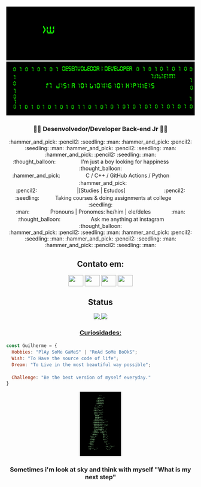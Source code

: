 <p align="center">
<img src="https://raw.githubusercontent.com/Guilherme-A-Silva/Guilherme/main/imagens/Update.gif" width="1200px">
<img src="https://raw.githubusercontent.com/Guilherme-A-Silva/Guilherme/main/imagens/UpgradeSUB.gif" width="1000px">
<h3 align="center">👨‍💻 Desenvolvedor/Developer Back-end Jr 👨‍💻 </h3>
<div p align="center">
  :hammer_and_pick: :pencil2: :seedling: :man: :hammer_and_pick: :pencil2: :seedling: :man: :hammer_and_pick: :pencil2: :seedling: :man: :hammer_and_pick: :pencil2: :seedling: :man: </br>
   :thought_balloon: ㅤㅤㅤㅤㅤI'm just a boy looking for happinessㅤㅤㅤㅤ :thought_balloon: </br>
   :hammer_and_pick: ㅤㅤㅤㅤㅤC / C++ / GitHub Actions / Pythonㅤㅤㅤㅤㅤ:hammer_and_pick: </br>
   :pencil2:         ㅤㅤㅤㅤㅤㅤㅤㅤ|[Studies | Estudos]ㅤㅤㅤㅤㅤㅤㅤㅤ:pencil2: </br>
   :seedling:        ㅤㅤㅤTaking courses & doing assignments at collegeㅤㅤㅤ :seedling:</br>
   :man:             ㅤㅤㅤㅤPronouns | Pronomes: he/him | ele/delesㅤㅤㅤㅤ :man:</br>
   :thought_balloon: ㅤㅤㅤㅤㅤㅤAsk me anything at instagramㅤㅤㅤㅤ :thought_balloon: </br>
   :hammer_and_pick: :pencil2: :seedling: :man: :hammer_and_pick: :pencil2: :seedling: :man: :hammer_and_pick: :pencil2: :seedling: :man: :hammer_and_pick: :pencil2: :seedling: :man:
</div>
<h2 align="center">Contato em:</h3> 
<p align="center">
<a href="https://twitter.com/Guilherme_AS0" target="blank"><img align="center" src="https://cdn.jsdelivr.net/npm/simple-icons@3.0.1/icons/twitter.svg" alt="" height="30" width="40"/></a>
<a href="seu link" target="blank"><img align="center" src="https://cdn.jsdelivr.net/npm/simple-icons@3.0.1/icons/linkedin.svg" alt="" height="30" width="40" /></a>
<a href="https://www.instagram.com/guilherme_a.s16/" target="blank"><img align="center" src="https://cdn.jsdelivr.net/npm/simple-icons@3.0.1/icons/instagram.svg" alt="" height="30" width="40" /></a>
<a href="seu link" target="blank"><img align="center" src="https://cdn.jsdelivr.net/npm/simple-icons@3.0.1/icons/youtube.svg" alt="" height="30" width="40" /></a>
<h2 align="center"> Status </h2>
<div align="center">
  <a href="https://github.com/Guilherme-A-Silva">
  <img height="180em" src="https://github-readme-stats.vercel.app/api?username=Guilherme-A-Silva&show_icons=true&theme=dark&include_all_commits=true&count_private=true"/>
  <img height="180em" src="https://github-readme-stats.vercel.app/api/top-langs/?username=Guilherme-A-Silva&layout=compact&langs_count=7&theme=dark"/>
</div>  
<h3 align="center"> Curiosidades: </h3>
  
```javascript
const Guilherme = {
  Hobbies: "PlAy SoMe GaMeS" | "ReAd SoMe BoOkS";
  Wish: "To Have the source code of life";
  Dream: "To Live in the most beautiful way possible"; 
  
  Challenge: "Be the best version of myself everyday."
}
```
<p align="center">
<img src="https://github.com/Guilherme-A-Silva/Guilherme/blob/main/imagens/Walking.gif" width="110px">
  <h3 align="center"> Sometimes i'm look at sky and think with myself "What is my next step" </h3>
